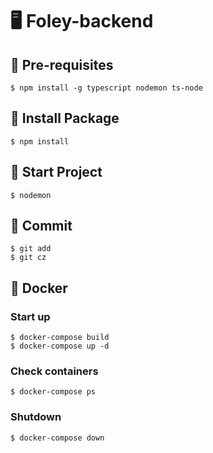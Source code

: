 # :desktop_computer: Foley-backend

## :briefcase: Pre-requisites
```shell=
$ npm install -g typescript nodemon ts-node
```

## 🔧 Install Package

```shell=
$ npm install
```

## :rocket: Start Project

```shell=
$ nodemon
```

## :pencil: Commit
```shell=
$ git add
$ git cz
```

## :whale: Docker
### Start up
```shell=
$ docker-compose build
$ docker-compose up -d
```

### Check containers
```shell=
$ docker-compose ps
```

### Shutdown
```shell=
$ docker-compose down
```